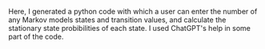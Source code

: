 Here, I generated a python code with which a user can enter the number of any Markov models states and transition values, and calculate the stationary state probibilities of each state.
I used ChatGPT's help in some part of the code.
